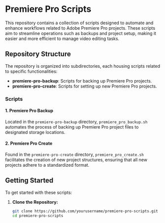 # Premiere Pro Scripts

This repository contains a collection of scripts designed to automate and enhance workflows related to Adobe Premiere Pro projects. These scripts aim to streamline operations such as backups and project setup, making it easier and more efficient to manage video editing tasks.

## Repository Structure

The repository is organized into subdirectories, each housing scripts related to specific functionalities:

- **premiere-pro-backup**: Scripts for backing up Premiere Pro projects.
- **premiere-pro-create**: Scripts for setting up new Premiere Pro projects.

### Scripts

#### 1. Premiere Pro Backup
Located in the `premiere-pro-backup` directory, `premiere_pro_backup.sh` automates the process of backing up Premiere Pro project files to designated storage locations.

#### 2. Premiere Pro Create
Found in the `premiere-pro-create` directory, `premiere_pro_create.sh` facilitates the creation of new project structures, ensuring that all new projects adhere to a standardized format.

## Getting Started

To get started with these scripts:

1. **Clone the Repository:**
   ```bash
   git clone https://github.com/yourusername/premiere-pro-scripts.git
   cd premiere-pro-scripts

